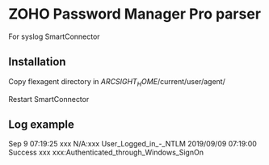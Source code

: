 # ZOHO Password Manager Pro parser
For syslog SmartConnector

## Installation
Copy flexagent directory in $ARCSIGHT_HOME$/current/user/agent/

Restart SmartConnector

## Log example
Sep  9 07:19:25 xxx N/A:xxx User_Logged_in_-_NTLM 2019/09/09 07:19:00 Success xxx xxx:Authenticated_through_Windows_SignOn
